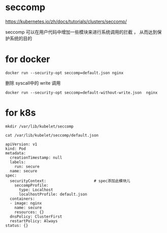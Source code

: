 #  seccomp

https://kubernetes.io/zh/docs/tutorials/clusters/seccomp/  




seccomp 可以在用户代码中增加一些模块来进行系统调用的拦截 ， 从而达到保护系统的目的     

#  for  docker 

```
docker run --security-opt seccomp=default.json nginx

```
删除 syscall中的 write 调用

```
docker run --security-opt seccomp=default-without-write.json  nginx  
```





#  for k8s


```
mkdir /var/lib/kubelet/seccomp

cat /var/lib/kubelet/seccomp/default.json 
```


```
apiVersion: v1
kind: Pod
metadata:
  creationTimestamp: null
  labels:
    run: secure
  name: secure
spec:
  securityContext:                     # spec添加此模块儿
    seccompProfile:
      type: Localhost
      localhostProfile: default.json
  containers:
  - image: nginx
    name: secure
    resources: {}
  dnsPolicy: ClusterFirst
  restartPolicy: Always
status: {}
```
